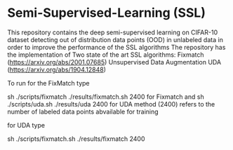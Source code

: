# Semi-Supervised-Learning (SSL)
This repository contains the deep semi-supervised learning on CIFAR-10 dataset detecting out of distribution data points (OOD)
in unlabeled data in order to improve the performance of the SSL algorithms
The repository has the implementation of Two state of the art SSL algorithms:
Fixmatch (https://arxiv.org/abs/2001.07685) 
Unsupervised Data Augmentation UDA (https://arxiv.org/abs/1904.12848)

To run for the FixMatch type

sh ./scripts/fixmatch ./results/fixmatch.sh 2400 for Fixmatch and sh ./scripts/uda.sh ./results/uda 2400 for UDA method
(2400) refers to the number of  labeled data points abvailable for training

for UDA type

sh ./scripts/fixmatch.sh ./results/fixmatch 2400

